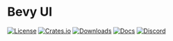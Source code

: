 # Bevy UI

[![License](https://img.shields.io/badge/license-MIT%2FApache-blue.svg)](https://github.com/bevyengine/bevy#license)
[![Crates.io](https://img.shields.io/crates/v/bevy_ui.svg)](https://crates.io/crates/bevy_ui)
[![Downloads](https://img.shields.io/crates/d/bevy_ui.svg)](https://crates.io/crates/bevy_ui)
[![Docs](https://docs.rs/bevy_ui/badge.svg)](https://docs.rs/bevy_ui/latest/bevy_ui/)
[![Discord](https://img.shields.io/discord/691052431525675048.svg?label=&logo=discord&logoColor=ffffff&color=7389D8&labelColor=6A7EC2)](https://discord.gg/bevy)
